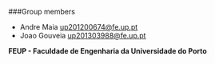 ###Group members

* Andre Maia up201200674@fe.up.pt
* Joao Gouveia up201303988@fe.up.pt

**FEUP - Faculdade de Engenharia da Universidade do Porto**